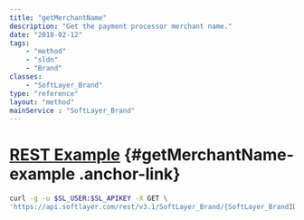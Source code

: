 ```yaml
---
title: "getMerchantName"
description: "Get the payment processor merchant name."
date: "2018-02-12"
tags:
    - "method"
    - "sldn"
    - "Brand"
classes:
    - "SoftLayer_Brand"
type: "reference"
layout: "method"
mainService : "SoftLayer_Brand"
---
```


# [REST Example](#getMerchantName-example) <a href="/article/rest/"><i class="fas fa-question"></i></a> {#getMerchantName-example .anchor-link} 
```bash
curl -g -u $SL_USER:$SL_APIKEY -X GET \
'https://api.softlayer.com/rest/v3.1/SoftLayer_Brand/{SoftLayer_BrandID}/getMerchantName'
```
